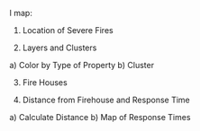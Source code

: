 I map:
1. Location of Severe Fires

2. Layers and Clusters

a) Color by Type of Property
b) Cluster


3. Fire Houses

4. Distance from Firehouse and Response Time

a) Calculate Distance
b) Map of Response Times


